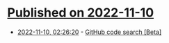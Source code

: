 # [Published on 2022-11-10](index.md)

* [2022-11-10, 02:26:20](https://lobste.rs/s/ggbslf/github_code_search_beta) - [GitHub code search [Beta]](https://github.com/features/code-search)
